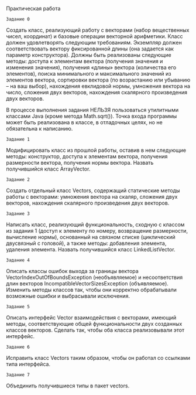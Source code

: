 Практическая работа

    Задание 0
Создать класс, реализующий работу с векторами (набор вещественных чисел, координат) и базовые операции векторной арифметики. Класс должен удовлетворять следующим требованиям.
Экземпляр должен соответствовать вектору фиксированной длины (она задается как параметр конструктора).
Должны быть реализованы следующие методы:
доступа к элементам вектора (получения значения и изменения значения),
получения «длины» вектора (количества его элементов),
поиска минимального и максимального значений из элементов вектора,
сортировки вектора (по возрастанию или убыванию – на ваш выбор),
нахождения евклидовой нормы,
умножения вектора на число,
сложения двух векторов,
нахождения скалярного произведения двух векторов.

В процессе выполнения задания НЕЛЬЗЯ пользоваться утилитными классами Java (кроме метода Math.sqrt()).
Точка входа программы может быть реализована в классе, в отладочных целях, но не обязательна к написанию.
    
    Задание 1
    
Модифицировать класс из прошлой работы, оставив в нем следующие методы:
конструктор,
доступа к элементам вектора,
получения размерности вектора,
получения нормы вектора.
Назвать получившийся класс ArrayVector.

    Задание 2
    
Создать отдельный класс Vectors, содержащий статические методы работы с векторами:
умножения вектора на скаляр,
сложения двух векторов,
нахождения скалярного произведения двух векторов.

    Задание 3	
Написать класс, реализующий функциональность, сходную с классом из задания 1 (доступ к элементу по номеру, возвращение размерности, вычисление нормы), основанный на связном списке (циклический двусвязный с головой), а также методы:
добавления элемента,
удаления элемента.
Назвать получившийся класс LinkedListVector.
    
    Задание 4
Описать классы ошибок выхода за границы вектора VectorIndexOutOfBoundsException (необъявляемое) и несоответствия длин векторов IncompatibleVectorSizesException (объявляемое).
Изменить методы классов так, чтобы они корректно обрабатывали возможные ошибки и выбрасывали исключения.

    Задание 5
Описать интерфейс Vector взаимодействия с векторами, имеющий методы, соответствующие общей функциональности двух созданных классов векторов. Сделать так, чтобы оба класса реализовывали этот интерфейс.

    Задание 6
Исправить класс Vectors таким образом, чтобы он работал со ссылками типа интерфейса.

    Задание 7
Объединить получившиеся типы в пакет vectors.
